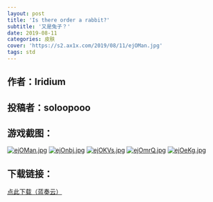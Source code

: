 ```yaml
---
layout: post
title: 'Is there order a rabbit?'
subtitle: '又是兔子？'
date: 2019-08-11
categories: 皮肤
cover: 'https://s2.ax1x.com/2019/08/11/ejOMan.jpg'
tags: std 
---
```


## 作者：Iridium

## 投稿者：soloopooo
 
## 游戏截图：

[![ejOMan.jpg](https://s2.ax1x.com/2019/08/11/ejOMan.jpg)](https://imgchr.com/i/ejOMan)
[![ejOnbj.jpg](https://s2.ax1x.com/2019/08/11/ejOnbj.jpg)](https://imgchr.com/i/ejOnbj)
[![ejOKVs.jpg](https://s2.ax1x.com/2019/08/11/ejOKVs.jpg)](https://imgchr.com/i/ejOKVs)
[![ejOmrQ.jpg](https://s2.ax1x.com/2019/08/11/ejOmrQ.jpg)](https://imgchr.com/i/ejOmrQ)
[![ejOeKg.jpg](https://s2.ax1x.com/2019/08/11/ejOeKg.jpg)](https://imgchr.com/i/ejOeKg)



## 下载链接：

[点此下载（蓝奏云）](https://www.lanzous.com/i3sqqud)

